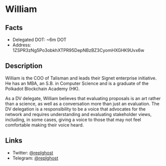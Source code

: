 # William

## Facts
- Delegated DOT: ~6m DOT
- Address: 1ZSPR3zNg5Po3obkhXTPR95DepNBzBZ3CyomHXGHK9Uvx6w

## Description

William is the COO of Talisman and leads their Signet enterprise initiative. He has an MBA, an S.B. in Computer Science and is a graduate of the Polkadot Blockchain Academy (HK).

As a DV delegate, William believes that evaluating proposals is an art rather than a science, as well as a conversation more than just an evaluation. The DV delegation is a responsibility to be a voice that advocates for the network and requires understanding and evaluating stakeholder views, including, in some cases, giving a voice to those that may not feel comfortable making their voice heard.

## Links
- Twitter: [@replghost](https://twitter.com/replghost)
- Telegram: [@replghost](https://t.me/replghost)